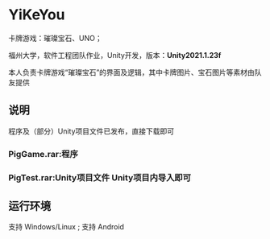 # YiKeYou
卡牌游戏：璀璨宝石、UNO；

福州大学，软件工程团队作业，Unity开发，版本：**Unity2021.1.23f**

 本人负责卡牌游戏“璀璨宝石”的界面及逻辑，其中卡牌图片、宝石图片等素材由队友提供

## 说明
程序及（部分）Unity项目文件已发布，直接下载即可
### PigGame.rar:程序
### PigTest.rar:Unity项目文件   Unity项目内导入即可
  
## 运行环境
支持 Windows/Linux ;
支持 Android
